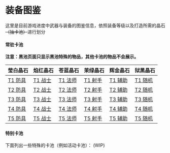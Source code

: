 # 装备图鉴

这里是目前游戏进度中武器与装备的图鉴信息，依照装备等级以及打造所需的晶石~~（抽卡池）~~进行划分

#### 常驻卡池

**注意：黑池页面只显示黑池特殊的物品，其他卡池的物品不会展示。**

|莹白晶石|焰红晶石|苍蓝晶石|茉绿晶石|辉金晶石|狱黑晶石|
|---|---|---|---|---|---|
|[T1 防具](legacy/inf1/items/white/t1.md)|[T1 战士](legacy/inf1/items/red/t1.md)|[T1 法师](legacy/inf1/items/blue/t1.md)|[T1 射手](legacy/inf1/items/green/t1.md)|[T1 辅助](legacy/inf1/items/yellow/t1.md)|[T1 随机](legacy/inf1/items/black/t1.md)|
|[T2 防具](legacy/inf1/items/white/t2.md)|[T2 战士](legacy/inf1/items/red/t2.md)|[T2 法师](legacy/inf1/items/blue/t2.md)|[T2 射手](legacy/inf1/items/green/t2.md)|[T2 辅助](legacy/inf1/items/yellow/t2.md)|[T2 随机](legacy/inf1/items/black/t2.md)|
|[T3 防具](legacy/inf1/items/white/t3.md)|[T3 战士](legacy/inf1/items/red/t3.md)|[T3 法师](legacy/inf1/items/blue/t3.md)|[T3 射手](legacy/inf1/items/green/t3.md)|[T3 辅助](legacy/inf1/items/yellow/t3.md)|[T3 随机](legacy/inf1/items/black/t3.md)|
|[T4 防具](legacy/inf1/items/white/t4.md)|[T4 战士](legacy/inf1/items/red/t4.md)|[T4 法师](legacy/inf1/items/blue/t4.md)|[T4 射手](legacy/inf1/items/green/t4.md)|[T4 辅助](legacy/inf1/items/yellow/t4.md)|[T4 随机](legacy/inf1/items/black/t4.md)|
|[T5 防具](legacy/inf1/items/white/t5.md)|[T5 战士](legacy/inf1/items/red/t5.md)|[T5 法师](legacy/inf1/items/blue/t5.md)|[T5 射手](legacy/inf1/items/green/t5.md)|[T5 辅助](legacy/inf1/items/yellow/t5.md)|[T5 随机](legacy/inf1/items/black/t5.md)|

#### 特别卡池

下面列出一些特殊的卡池（例如活动卡池）：
(WIP)
